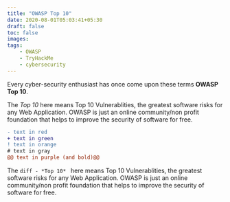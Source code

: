 ```yaml
---
title: "OWASP Top 10"
date: 2020-08-01T05:03:41+05:30
draft: false
toc: false
images:
tags:
    - OWASP 
    - TryHackMe
    - cybersecurity
---
```


Every cyber-security enthusiast has once come upon these terms **OWASP Top 10**. 

The *Top 10* here means Top 10 Vulnerablities, the greatest software risks for any Web Application. OWASP is just an online community/non profit foundation that helps to improve the security of software for free.

```diff
- text in red
+ text in green
! text in orange
# text in gray
@@ text in purple (and bold)@@
``` 
The ```diff - *Top 10* ``` here means Top 10 Vulnerablities, the greatest software risks for any Web Application. OWASP is just an online community/non profit foundation that helps to improve the security of software for free.